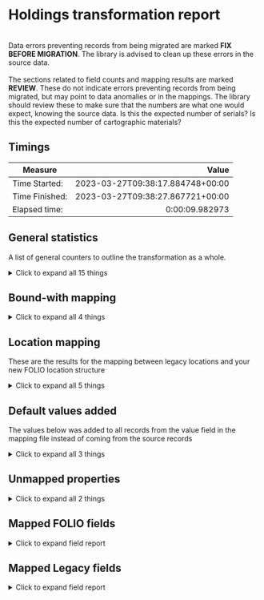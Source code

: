 # Holdings transformation report   
<br/>Data errors preventing records from being migrated are marked **FIX BEFORE MIGRATION**. The library is advised to clean up these errors in the source data.<br/><br/> The sections related to field counts and mapping results are marked **REVIEW**. These do not indicate errors preventing records from being migrated, but may point to data anomalies or in the mappings. The library should review these to make sure that the numbers are what one would expect, knowing the source data. Is this the expected number of serials? Is this the expected number of cartographic materials?
## Timings   
   
Measure | Value   
--- | ---:   
Time Started: | 2023-03-27T09:38:17.884748+00:00   
Time Finished: | 2023-03-27T09:38:27.867721+00:00   
Elapsed time: | 0:00:09.982973   
   
## General statistics    
A list of general counters to outline the transformation as a whole.    
<details><summary>Click to expand all 15 things</summary>     
   
Measure | Count   
--- | ---:   
BW Items found tied to previously created BW Holdings | 2   
Bib ids referenced in bound-with items | 18   
Bound-with holdings created | 18   
Bound-with items callnumber identified | 9   
Bound-with items identified by bib id | 9   
Empty rows in bw_items.tsv | 0   
Holdings Records Written to disk | 17   
Number of Legacy items in file | 10   
Number of files processed | 1   
Records matched to Instances | 19   
Total rows in bw_items.tsv | 10   
Unique BW Holdings created from Items | 16   
Unique Holdings created from Items | 1   
Unique ID:s written to legacy map | 35   
</details>   
   
## Bound-with mapping    
    
<details><summary>Click to expand all 4 things</summary>     
   
Measure | Count   
--- | ---:   
Number of bib records referenced in item: 1 | 1   
Number of bib records referenced in item: 2 | 9   
Number of bib-level callnumbers in record: 2 | 9   
</details>   
   
## Location mapping    
These are the results for the mapping between legacy locations and your new FOLIO location structure    
<details><summary>Click to expand all 5 things</summary>     
   
Measure | Count   
--- | ---:   
Unmapped (Default value was set) --    -> migration | 1   
jnlDesk   -> JOURDESK | 5   
jnlDesk -> JOURDESK | 2   
maps   -> MAPZ | 2   
</details>   
   
## Default values added    
The values below was added to all records from the value field in the mapping file instead of coming from the source records    
<details><summary>Click to expand all 3 things</summary>     
   
Measure | Count   
--- | ---:   
97fbb130-beb4-4eec-84a6-c69768ca3eea added to notes[0].holdingsNoteTypeId | 10   
true added to notes[0].staffOnly | 10   
</details>   
   
## Unmapped properties    
    
<details><summary>Click to expand all 2 things</summary>     
   
Measure | Count   
--- | ---:   
receivingHistory.displayType | 10   
</details>   

## Mapped FOLIO fields
<details><summary>Click to expand field report</summary>     

FOLIO Field | Mapped | Unmapped  
--- | --- | ---:  
_version | 0 (0%) | 10 (100%) 
acquisitionFormat | 0 (0%) | 10 (100%) 
acquisitionMethod | 0 (0%) | 10 (100%) 
administrativeNotes | 0 (0%) | 10 (100%) 
bareHoldingsItems | 0 (0%) | 10 (100%) 
callNumber | 10 (100%) | 0 (0%) 
callNumberPrefix | 0 (0%) | 10 (100%) 
callNumberSuffix | 0 (0%) | 10 (100%) 
callNumberTypeId | 0 (0%) | 10 (100%) 
copyNumber | 0 (0%) | 10 (100%) 
digitizationPolicy | 0 (0%) | 10 (100%) 
discoverySuppress | 0 (0%) | 10 (100%) 
effectiveLocationId | 0 (0%) | 10 (100%) 
electronicAccess | 0 (0%) | 10 (100%) 
formerIds | 10 (100%) | 0 (0%) 
holdingsInstance | 0 (0%) | 10 (100%) 
holdingsItems | 0 (0%) | 10 (100%) 
holdingsStatements | 0 (0%) | 10 (100%) 
holdingsStatementsForIndexes | 0 (0%) | 10 (100%) 
holdingsStatementsForSupplements | 0 (0%) | 10 (100%) 
holdingsTypeId | 10 (100%) | 0 (0%) 
hrid | 0 (0%) | 10 (100%) 
id | 10 (100%) | 0 (0%) 
illPolicy | 0 (0%) | 10 (100%) 
illPolicyId | 0 (0%) | 10 (100%) 
instanceId | 10 (100%) | 0 (0%) 
metadata | 10 (100%) | 0 (0%) 
metadata.createdByUserId | 10 (100%) | 0 (0%) 
metadata.createdDate | 10 (100%) | 0 (0%) 
metadata.updatedByUserId | 10 (100%) | 0 (0%) 
metadata.updatedDate | 10 (100%) | 0 (0%) 
notes | 10 (100%) | 0 (0%) 
notes.holdingsNoteTypeId | 10 (100%) | 0 (0%) 
notes.note | 10 (100%) | 0 (0%) 
notes.staffOnly | 10 (100%) | 0 (0%) 
numberOfItems | 0 (0%) | 10 (100%) 
permanentLocation | 0 (0%) | 10 (100%) 
permanentLocationId | 10 (100%) | 0 (0%) 
receiptStatus | 0 (0%) | 10 (100%) 
receivingHistory | 0 (0%) | 10 (100%) 
retentionPolicy | 0 (0%) | 10 (100%) 
shelvingTitle | 0 (0%) | 10 (100%) 
sourceId | 10 (100%) | 0 (0%) 
statisticalCodeIds | 0 (0%) | 10 (100%) 
tags | 0 (0%) | 10 (100%) 
temporaryLocationId | 0 (0%) | 10 (100%) 
</details>   

## Mapped Legacy fields
<details><summary>Click to expand field report</summary>     

Legacy Field | Present | Mapped | Unmapped  
--- | --- | --- | ---:  
CALL #(BIBLIO) | 10 (100.0%) | 10 (100%) | 0  
LOCATION | 10 (100.0%) | 10 (100%) | 0  
RECORD #(BIBLIO) | 20 (200.0%) | 20 (200%) | 0  
RECORD #(ITEM) | 10 (100.0%) | 10 (100%) | 0  
</details>   
